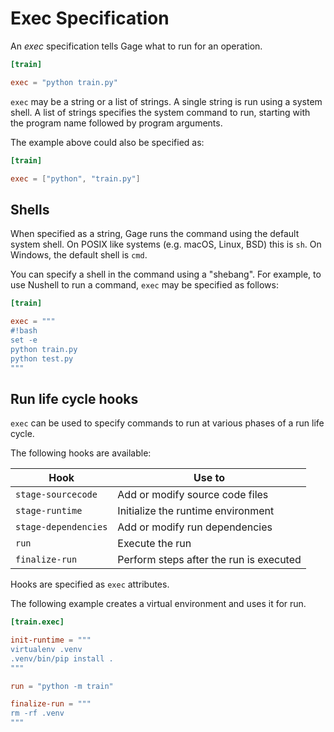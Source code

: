 # Exec Specification

An *exec* specification tells Gage what to run for an operation.

```toml
[train]

exec = "python train.py"
```

`exec` may be a string or a list of strings. A single string is run
using a system shell. A list of strings specifies the system command to
run, starting with the program name followed by program arguments.

The example above could also be specified as:

```toml
[train]

exec = ["python", "train.py"]
```

## Shells

When specified as a string, Gage runs the command using the default
system shell. On POSIX like systems (e.g. macOS, Linux, BSD) this is
`sh`. On Windows, the default shell is `cmd`.

You can specify a shell in the command using a "shebang". For example,
to use Nushell to run a command, `exec` may be specified as follows:

```toml
[train]

exec = """
#!bash
set -e
python train.py
python test.py
"""
```

## Run life cycle hooks

`exec` can be used to specify commands to run at various phases of a run
life cycle.

The following hooks are available:

| Hook                 | Use to                                  |
| -------------------- | --------------------------------------- |
| `stage-sourcecode`   | Add or modify source code files         |
| `stage-runtime`      | Initialize the runtime environment      |
| `stage-dependencies` | Add or modify run dependencies          |
| `run`                | Execute the run                         |
| `finalize-run`       | Perform steps after the run is executed |

Hooks are specified as `exec` attributes.

The following example creates a virtual environment and uses it for run.

``` toml
[train.exec]

init-runtime = """
virtualenv .venv
.venv/bin/pip install .
"""

run = "python -m train"

finalize-run = """
rm -rf .venv
"""
```
